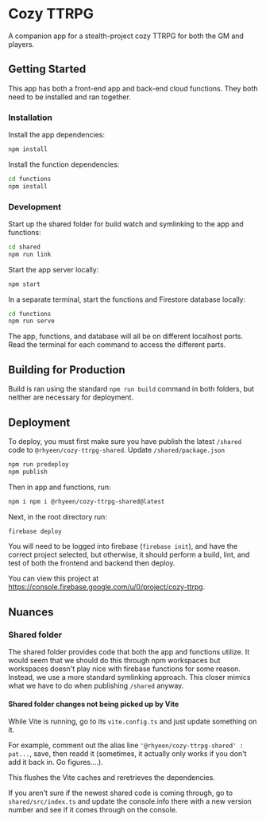 # Cozy TTRPG

A companion app for a stealth-project cozy TTRPG for both the GM and players.

## Getting Started

This app has both a front-end app and back-end cloud functions. They both need to be installed
and ran together.

### Installation

Install the app dependencies:

```bash
npm install
```

Install the function dependencies:

```bash
cd functions
npm install
```

### Development

Start up the shared folder for build watch and symlinking to the app and functions:

```bash
cd shared
npm run link
```

Start the app server locally:

```bash
npm start
```

In a separate terminal, start the functions and Firestore database locally:

```bash
cd functions
npm run serve
```

The app, functions, and database will all be on different localhost ports.
Read the terminal for each command to access the different parts.

## Building for Production

Build is ran using the standard `npm run build` command in both folders, but
neither are necessary for deployment.

## Deployment

To deploy, you must first make sure you have publish the latest `/shared`
code to `@rhyeen/cozy-ttrpg-shared`. Update `/shared/package.json`

```bash
npm run predeploy
npm publish
```

Then in app and functions, run:

```bash
npm i npm i @rhyeen/cozy-ttrpg-shared@latest
```

Next, in the root directory run:

```bash
firebase deploy
```

You will need to be logged into firebase (`firebase init`), and have the correct
project selected, but otherwise, it should perform a build, lint, and test of both
the frontend and backend then deploy.

You can view this project at https://console.firebase.google.com/u/0/project/cozy-ttrpg.

## Nuances

### Shared folder

The shared folder provides code that both the app and functions
utilize. It would seem that we should do this through npm workspaces
but workspaces doesn't play nice with firebase functions for some
reason. Instead, we use a more standard symlinking approach.
This closer mimics what we have to do when publishing `/shared` anyway.

#### Shared folder changes not being picked up by Vite

While Vite is running, go to its `vite.config.ts` and just update something on it.

For example, comment out the alias line `'@rhyeen/cozy-ttrpg-shared' : pat...`, save, then readd it (sometimes, it actually only works if you don't add it back in. Go figures....).

This flushes the Vite caches and reretrieves the dependencies.

If you aren't sure if the newest shared code is coming through, go to `shared/src/index.ts` and update the console.info there with a new version number and see if it comes through on the console.
